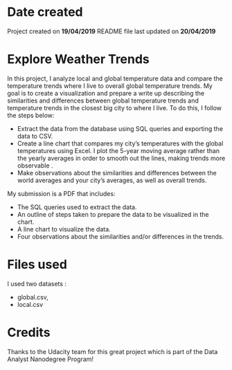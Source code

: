 # Date created
Project created on **19/04/2019**
README file last updated on **20/04/2019**

# Explore Weather Trends
In this project, I analyze local and global temperature data and compare the temperature trends where I live to overall global temperature trends.
My goal is to create a visualization and prepare a write up describing the similarities and differences between global temperature trends and temperature trends in the closest big city to where I live. To do this, I follow the steps below:
* Extract the data from the database using SQL queries and exporting the data to CSV.
* Create a line chart that compares my city’s temperatures with the global temperatures using Excel. I plot the 5-year moving average rather than the yearly averages in order to smooth out the lines, making trends more observable .
* Make observations about the similarities and differences between the world averages and your city’s averages, as well as overall trends.

My submission is a PDF that includes:
* The SQL queries used to extract the data.
* An outline of steps taken to prepare the data to be visualized in the chart.
* A line chart to visualize the data.
* Four observations about the similarities and/or differences in the trends.

# Files used
I used two datasets : 
* global.csv,
* local.csv

# Credits
Thanks to the Udacity team for this great project which is part of the Data Analyst Nanodegree Program!
